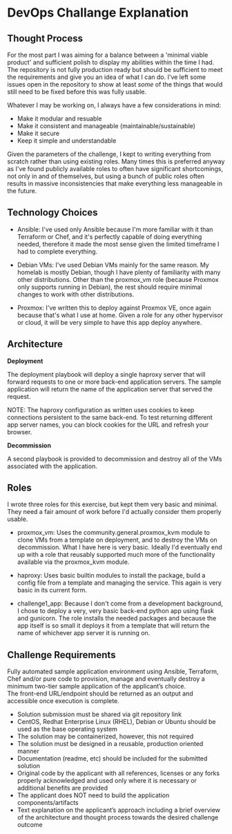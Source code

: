 DevOps Challange Explanation
============================


Thought Process
---------------

For the most part I was aiming for a balance between a 'minimal viable product'
and sufficient polish to display my abilities within the time I had. The 
repository is not fully production ready but should be sufficient to meet the
requirements and give you an idea of what I can do. I've left some issues open
in the repository to show at least *some* of the things that would still need to
be fixed before this was fully usable.

Whatever I may be working on, I always have a few considerations in mind: 
- Make it modular and resuable
- Make it consistent and manageable (maintainable/sustainable)
- Make it secure
- Keep it simple and understandable

Given the parameters of the challenge, I kept to writing everything from 
scratch rather than using existing roles. Many times this is preferred 
anyway as I've found publicly available roles to often have
significant shortcomings, not only in and of themselves, but using a bunch of
public roles often results in massive inconsistencies that make everything 
less manageable in the future.



Technology Choices
------------------

- Ansible: I've used only Ansible because I'm more familiar with it than Terraform 
  or Chef, and it's perfectly capable of doing everything needed, therefore it 
  made the most sense given the limited timeframe I had to complete everything.

- Debian VMs: I've used Debian VMs mainly for the same reason. My homelab is 
  mostly Debian, though I have plenty of familiarity with many other 
  distributions. Other than the proxmox_vm role (because Proxmox only 
  supports running in Debian), the rest should require minimal changes to 
  work with other distributions.

- Proxmox: I've written this to deploy against Proxmox VE, once again because
  that's what I use at home. Given a role for any other hypervisor or cloud, 
  it will be very simple to have this app deploy anywhere.


Architecture
------------

**Deployment**

The deployment playbook will deploy a single haproxy server that will forward
requests to one or more back-end application servers. The sample application
will return the name of the application server that served the request. 

NOTE: The haproxy configuration as written uses cookies to keep connections
persistent to the same back-end. To test returning different app server names,
you can block cookies for the URL and refresh your browser.

**Decommission**

A second playbook is provided to decommission and destroy all of the VMs
associated with the application.



Roles
-----

I wrote three roles for this exercise, but kept them very basic and minimal.  
They need a fair amount of work before I'd actually consider them properly
usable. 

- proxmox_vm: Uses the community.general.proxmox_kvm module to clone VMs from
  a template on deployment, and to destroy the VMs on decommission. What I have
  here is very basic. Ideally I'd eventually end up with a role that reusably 
  supported much more of the functionality available via the proxmox_kvm module.

- haproxy: Uses basic builtin modules to install the package, build a config
  file from a template and managing the service. This again is very basic
  in its current form. 

- challenge1_app: Because I don't come from a development background, I chose
  to deploy a very, very basic back-end python app using flask and gunicorn.
  The role installs the needed packages and because the app itself is so small
  it deploys it from a template that will return the name of whichever app server
  it is running on.



Challenge Requirements
----------------------

Fully automated sample application environment using Ansible, Terraform, 
Chef and/or pure code to provision, manage and eventually destroy a 
minimum two-tier sample application of the applicant’s choice.  
The front-end URL/endpoint should be returned as an output and accessible 
once execution is complete.

- Solution submission must be shared via git repository link
- CentOS, Redhat Enterprise Linux (RHEL), Debian or Ubuntu should be used as 
  the base operating system
- The solution may be containerized, however, this not required
- The solution must be designed in a reusable, production oriented manner
- Documentation (readme, etc) should be included for the submitted solution
- Original code by the applicant with all references, licenses or any forks 
  properly acknowledged and used only where it is necessary or additional 
 benefits are provided
- The applicant does NOT need to build the application components/artifacts
- Text explanation on the applicant’s approach including a brief overview of 
  the architecture and thought process towards the desired challenge outcome
